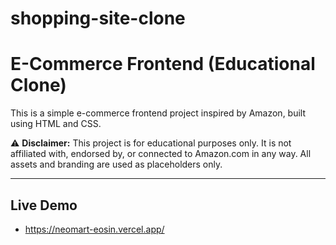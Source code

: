 # shopping-site-clone
# E-Commerce Frontend (Educational Clone)

This is a simple e-commerce frontend project inspired by Amazon, built using HTML and CSS.

⚠️ **Disclaimer:** This project is for educational purposes only. It is not affiliated with, endorsed by, or connected to Amazon.com in any way. All assets and branding are used as placeholders only.

---

## Live Demo

- https://neomart-eosin.vercel.app/
